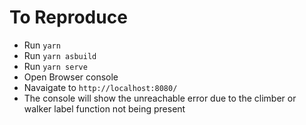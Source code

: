 # To Reproduce
- Run `yarn`
- Run `yarn asbuild`
- Run `yarn serve`
- Open Browser console
- Navaigate to `http://localhost:8080/`
- The console will show the unreachable error due to the climber or walker label function not being present
